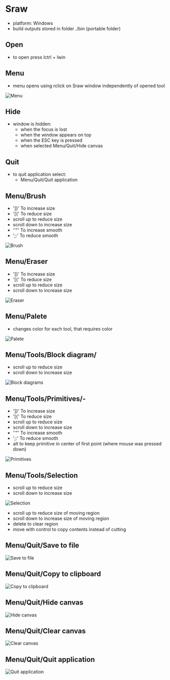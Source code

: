 # Sraw
- platform: Windows
- build outputs stored in folder ./bin (portable folder)
## Open
- to open press lctrl + lwin
## Menu
- menu opens using rclick on Sraw window independently of opened tool

![Menu](./Thumbnails/Menu.png)

## Hide
- window is hidden: 
    - when the focus is lost 
    - when the window appears on top 
    - when the ESC key is pressed 
    - when selected Menu/Quit/Hide canvas

## Quit
- to quit application select: 
    - Menu/Quit/Quit application



## Menu/Brush
- ']}' To increase size
- '[{' To reduce size
- scroll up to reduce size
- scroll down to increase size
- ''"' To increase smooth
- ';:' To reduce smooth

![Brush](./Thumbnails/Brush.gif)

## Menu/Eraser
- ']}' To increase size
- '[{' To reduce size
- scroll up to reduce size
- scroll down to increase size

![Eraser](./Thumbnails/Eraser.gif)

## Menu/Palete
- changes color for each tool, that requires color

![Palete](./Thumbnails/Palete.gif)

## Menu/Tools/Block diagram/
- scroll up to reduce size
- scroll down to increase size

![Block diagrams](./Thumbnails/BlockDiagram.gif)

## Menu/Tools/Primitives/-
- ']}' To increase size
- '[{' To reduce size
- scroll up to reduce size
- scroll down to increase size
- ''"' To increase smooth
- ';:' To reduce smooth
- alt to keep primitive in center of first point (where mouse was pressed down)

![Primitives](./Thumbnails/Selection.gif)

## Menu/Tools/Selection
- scroll up to reduce size
- scroll down to increase size

![Selection](./Thumbnails/Selection.gif)

- scroll up to reduce size of moving region
- scroll down to increase size of moving region
- delete to clear region
- move with control to copy contents instead of cutting

## Menu/Quit/Save to file
![Save to file](./Thumbnails/SaveToFile.gif)

## Menu/Quit/Copy to clipboard
![Copy to clipboard](./Thumbnails/CopyToClipboard.gif)

## Menu/Quit/Hide canvas
![Hide canvas](./Thumbnails/HideCanvas.gif)

## Menu/Quit/Clear canvas
![Clear canvas](./Thumbnails/ClearCanvas.gif)

## Menu/Quit/Quit application
![Quit application](./Thumbnails/Quit.gif)